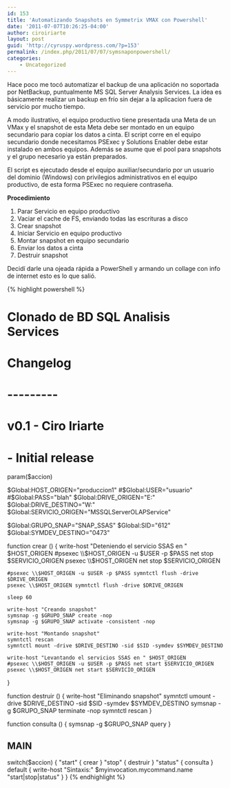 ```yaml
---
id: 153
title: 'Automatizando Snapshots en Symmetrix VMAX con Powershell'
date: '2011-07-07T10:26:25-04:00'
author: ciroiriarte
layout: post
guid: 'http://cyruspy.wordpress.com/?p=153'
permalink: /index.php/2011/07/07/symsnaponpowershell/
categories:
    - Uncategorized
---
```


Hace poco me tocó automatizar el backup de una aplicación no soportada por NetBackup, puntualmente MS SQL Server Analysis Services. La idea es básicamente realizar un backup en frío sin dejar a la aplicacion fuera de servicio por mucho tiempo.

A modo ilustrativo, el equipo productivo tiene presentada una Meta de un VMax y el snapshot de esta Meta debe ser montado en un equipo secundario para copiar los datos a cinta. El script corre en el equipo secundario donde necesitamos PSExec y Solutions Enabler debe estar instalado en ambos equipos. Además se asume que el pool para snapshots y el grupo necesario ya están preparados.

El script es ejecutado desde el equipo auxiliar/secundario por un usuario del dominio (Windows) con privilegios administrativos en el equipo productivo, de esta forma PSExec no requiere contraseña.

**Procedimiento**

1. Parar Servicio en equipo productivo
2. Vaciar el cache de FS, enviando todas las escrituras a disco
3. Crear snapshot
4. Iniciar Servicio en equipo productivo
5. Montar snapshot en equipo secundario
6. Enviar los datos a cinta
7. Destruir snapshot

Decidí darle una ojeada rápida a PowerShell y armando un collage con info de internet esto es lo que salió.

{% highlight powershell %}
##
# Clonado de BD SQL Analisis Services
##
# Changelog
# ---------
# v0.1 - Ciro Iriarte
# - Initial release

param($accion)

$Global:HOST_ORIGEN="produccion1"
#$Global:USER="usuario"
#$Global:PASS="blah"
$Global:DRIVE_ORIGEN="E:"
$Global:DRIVE_DESTINO="W:"
$Global:SERVICIO_ORIGEN="MSSQLServerOLAPService"

$Global:GRUPO_SNAP="SNAP_SSAS"
$Global:SID="612"
$Global:SYMDEV_DESTINO="0473"

function crear ()
{
	write-host "Deteniendo el servicio SSAS en " $HOST_ORIGEN
	#psexec \\$HOST_ORIGEN -u $USER -p $PASS net stop $SERVICIO_ORIGEN
	psexec \\$HOST_ORIGEN net stop $SERVICIO_ORIGEN

	#psexec \\$HOST_ORIGEN -u $USER -p $PASS symntctl flush -drive $DRIVE_ORIGEN
	psexec \\$HOST_ORIGEN symntctl flush -drive $DRIVE_ORIGEN

	sleep 60

	write-host "Creando snapshot"
	symsnap -g $GRUPO_SNAP create -nop
	symsnap -g $GRUPO_SNAP activate -consistent -nop

	write-host "Montando snapshot"
	symntctl rescan
	symntctl mount -drive $DRIVE_DESTINO -sid $SID -symdev $SYMDEV_DESTINO

	write-host "Levantando el servicios SSAS en " $HOST_ORIGEN
	#psexec \\$HOST_ORIGEN -u $USER -p $PASS net start $SERVICIO_ORIGEN
	psexec \\$HOST_ORIGEN net start $SERVICIO_ORIGEN
}

function destruir ()
{
	write-host "Eliminando snapshot"
	symntctl umount -drive $DRIVE_DESTINO -sid $SID -symdev $SYMDEV_DESTINO
	symsnap -g $GRUPO_SNAP terminate -nop
	symntctl rescan
}

function consulta ()
{
	symsnap -g $GRUPO_SNAP query
}

## MAIN

switch($accion)
{
	"start" { crear }
	"stop" { destruir }
	"status" { consulta }
	default { write-host "Sintaxis:" $myinvocation.mycommand.name "start|stop|status" }
}
{% endhighlight %}